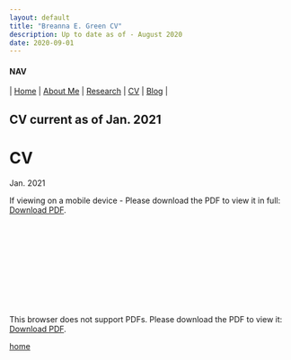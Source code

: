 ```yaml
---
layout: default
title: "Breanna E. Green CV"
description: Up to date as of - August 2020
date: 2020-09-01
---
```


#### NAV

| [Home](./index.html) | [About Me](./about.html) | [Research](./research.html) | [CV](./cv.html)  | [Blog](./blog.html) | 


## CV current as of Jan. 2021

<div class="bg-image"></div>

<div class="bg-text">
  <h1>CV</h1>
  <p>Jan. 2021</p>
</div>

<p>If viewing on a mobile device - Please download the PDF to view it in full: <a href="https://bregreen.github.io/CV_2020.pdf">Download PDF</a>.</p>


<object data="https://bregreen.github.io/CV_2020.pdf" type="application/pdf" width="100%" height="875px">
    <embed src="https://bregreen.github.io/CV_2020.pdf" type="application/pdf">
        <p>This browser does not support PDFs. Please download the PDF to view it: <a href="https://bregreen.github.io/CV_2020.pdf">Download PDF</a>.</p>
    </embed>
</object>



[home](./)
